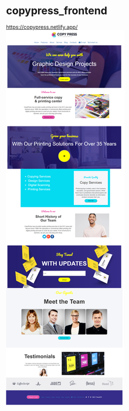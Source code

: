 # copypress_frontend

https://copypress.netlify.app/
![](https://github.com/rjazree/copypress_frontend/blob/master/image.png)
